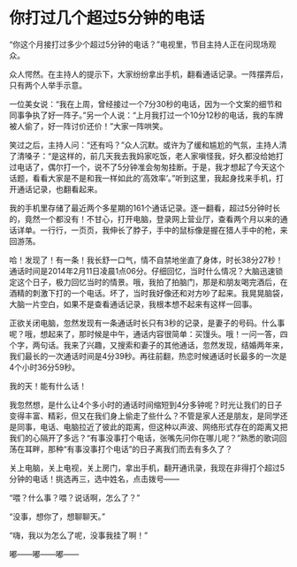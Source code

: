 # 你打过几个超过5分钟的电话

“你这个月接打过多少个超过5分钟的电话？”电视里，节目主持人正在问现场观众。 

众人愕然。在主持人的提示下，大家纷纷拿出手机，翻看通话记录。一阵摆弄后，只有两个人举手示意。 

一位美女说：“我在上周，曾经接过一个7分30秒的电话，因为一个文案的细节和同事争执了好一阵子。”另一个人说：“上月我打过一个10分12秒的电话，我的车牌被人偷了，好一阵讨价还价！”大家一阵哄笑。 

笑过之后，主持人问：“还有吗？”众人沉默。或许为了缓和尴尬的气氛，主持人清了清嗓子：“是这样的，前几天我去我妈家吃饭，老人家嗔怪我，好久都没给她打过电话了，偶尔打一个，说不了5分钟准会匆匆挂断。于是，我才想起了今天这个话题，看看大家是不是和我一样如此的‘高效率’。”听到这里，我起身找来手机，打开通话记录，也翻看起来。 

我的手机里存储了最近两个多星期的161个通话记录。逐一翻看，超过5分钟时长的，竟然一个都没有！不甘心，打开电脑，登录网上营业厅，查看两个月以来的通话详单。一行行，一页页，我伸长了脖子，手中的鼠标像是握在猎人手中的枪，来回游荡。 

哈！发现了！有一条！我长舒一口气，情不自禁地坐直了身体，时长38分27秒！通话时间是2014年2月11日凌晨1点06分。仔细回忆，当时什么情况？大脑迅速锁定这个日子，极力回忆当时的情景。哦，我拍了拍脑门，那是和朋友喝完酒后，在酒精的刺激下打的一个电话。坏了，当时我好像还和对方吵了起来。我晃晃脑袋，大脑一片空白，如果不是查看通话记录，我根本想不起来有这样一回事。 

正欲关闭电脑，忽然发现有一条通话时长只有3秒的记录，是妻子的号码。什么事呢？哦，想起来了，那时候是中午，通话内容很简单：买馒头。哦！一问一答，四个字，两句话。我来了兴趣，又搜索和妻子的其他通话，忽然发现，结婚两年来，我们最长的一次通话时间是4分39秒。再往前翻，热恋时候通话时长最多的一次是4个小时36分59秒。 

我的天！能有什么话！ 

我忽然想，是什么让4个多小时的通话时间缩短到4分多钟呢？时光让我们的日子变得丰富、精彩，但又在我们身上偷走了些什么？不管是家人还是朋友，是同学还是同事，电话、电脑拉近了彼此的距离，但这种以声波、网络形式存在的距离又把我们的心隔开了多远？“有事没事打个电话，张嘴先问你在哪儿呢？”熟悉的歌词回荡在耳畔，那种“有事没事打个电话”的日子离我们而去有多久了？ 

关上电脑，关上电视，关上房门，拿出手机，翻开通讯录，我现在非得打个超过5分钟的电话！挑选再三，选中姓名，点击拨号—— 

“喂？什么事？喂？说话啊，怎么了？” 

“没事，想你了，想聊聊天。” 

“嗨，我以为怎么了呢，没事我挂了啊！” 

嘟——嘟——嘟——